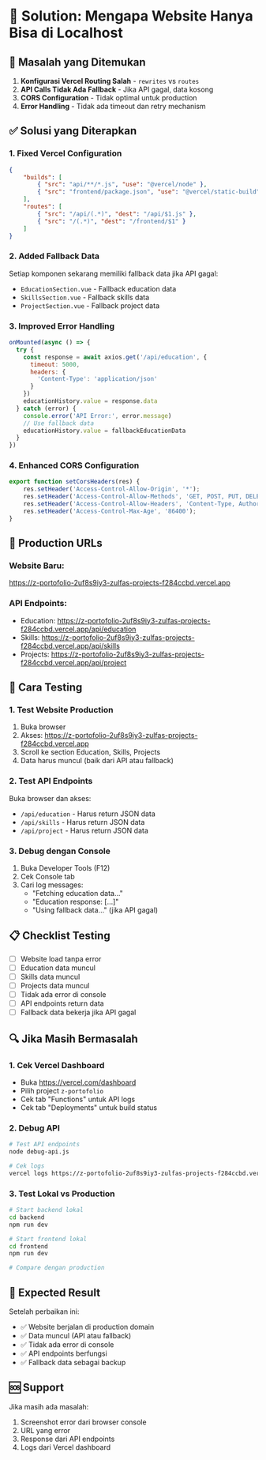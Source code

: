 # 🔧 Solution: Mengapa Website Hanya Bisa di Localhost

## 🎯 **Masalah yang Ditemukan**

1. **Konfigurasi Vercel Routing Salah** - `rewrites` vs `routes`
2. **API Calls Tidak Ada Fallback** - Jika API gagal, data kosong
3. **CORS Configuration** - Tidak optimal untuk production
4. **Error Handling** - Tidak ada timeout dan retry mechanism

## ✅ **Solusi yang Diterapkan**

### 1. **Fixed Vercel Configuration**
```json
{
    "builds": [
        { "src": "api/**/*.js", "use": "@vercel/node" },
        { "src": "frontend/package.json", "use": "@vercel/static-build" }
    ],
    "routes": [
        { "src": "/api/(.*)", "dest": "/api/$1.js" },
        { "src": "/(.*)", "dest": "/frontend/$1" }
    ]
}
```

### 2. **Added Fallback Data**
Setiap komponen sekarang memiliki fallback data jika API gagal:
- `EducationSection.vue` - Fallback education data
- `SkillsSection.vue` - Fallback skills data  
- `ProjectSection.vue` - Fallback project data

### 3. **Improved Error Handling**
```javascript
onMounted(async () => {
  try {
    const response = await axios.get('/api/education', {
      timeout: 5000,
      headers: {
        'Content-Type': 'application/json'
      }
    })
    educationHistory.value = response.data
  } catch (error) {
    console.error('API Error:', error.message)
    // Use fallback data
    educationHistory.value = fallbackEducationData
  }
})
```

### 4. **Enhanced CORS Configuration**
```javascript
export function setCorsHeaders(res) {
    res.setHeader('Access-Control-Allow-Origin', '*');
    res.setHeader('Access-Control-Allow-Methods', 'GET, POST, PUT, DELETE, OPTIONS');
    res.setHeader('Access-Control-Allow-Headers', 'Content-Type, Authorization, X-Requested-With');
    res.setHeader('Access-Control-Max-Age', '86400');
}
```

## 🚀 **Production URLs**

### **Website Baru:**
https://z-portofolio-2uf8s9iy3-zulfas-projects-f284ccbd.vercel.app

### **API Endpoints:**
- Education: https://z-portofolio-2uf8s9iy3-zulfas-projects-f284ccbd.vercel.app/api/education
- Skills: https://z-portofolio-2uf8s9iy3-zulfas-projects-f284ccbd.vercel.app/api/skills
- Projects: https://z-portofolio-2uf8s9iy3-zulfas-projects-f284ccbd.vercel.app/api/project

## 🧪 **Cara Testing**

### 1. **Test Website Production**
1. Buka browser
2. Akses: https://z-portofolio-2uf8s9iy3-zulfas-projects-f284ccbd.vercel.app
3. Scroll ke section Education, Skills, Projects
4. Data harus muncul (baik dari API atau fallback)

### 2. **Test API Endpoints**
Buka browser dan akses:
- `/api/education` - Harus return JSON data
- `/api/skills` - Harus return JSON data
- `/api/project` - Harus return JSON data

### 3. **Debug dengan Console**
1. Buka Developer Tools (F12)
2. Cek Console tab
3. Cari log messages:
   - "Fetching education data..."
   - "Education response: [...]"
   - "Using fallback data..." (jika API gagal)

## 📋 **Checklist Testing**

- [ ] Website load tanpa error
- [ ] Education data muncul
- [ ] Skills data muncul
- [ ] Projects data muncul
- [ ] Tidak ada error di console
- [ ] API endpoints return data
- [ ] Fallback data bekerja jika API gagal

## 🔍 **Jika Masih Bermasalah**

### 1. **Cek Vercel Dashboard**
- Buka https://vercel.com/dashboard
- Pilih project `z-portofolio`
- Cek tab "Functions" untuk API logs
- Cek tab "Deployments" untuk build status

### 2. **Debug API**
```bash
# Test API endpoints
node debug-api.js

# Cek logs
vercel logs https://z-portofolio-2uf8s9iy3-zulfas-projects-f284ccbd.vercel.app
```

### 3. **Test Lokal vs Production**
```bash
# Start backend lokal
cd backend
npm run dev

# Start frontend lokal  
cd frontend
npm run dev

# Compare dengan production
```

## 🎯 **Expected Result**

Setelah perbaikan ini:
- ✅ Website berjalan di production domain
- ✅ Data muncul (API atau fallback)
- ✅ Tidak ada error di console
- ✅ API endpoints berfungsi
- ✅ Fallback data sebagai backup

## 🆘 **Support**

Jika masih ada masalah:
1. Screenshot error dari browser console
2. URL yang error
3. Response dari API endpoints
4. Logs dari Vercel dashboard 